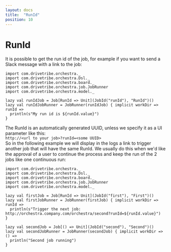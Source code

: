 ```yaml
---
layout: docs
title:  "RunId"
position: 10
---
```


# RunId

It is possible to get the run id of the job, for example if you want to send a Slack message with a link to the job:
```tut:silent
import com.drivetribe.orchestra._
import com.drivetribe.orchestra.Dsl._
import com.drivetribe.orchestra.board._
import com.drivetribe.orchestra.job.JobRunner
import com.drivetribe.orchestra.model._

lazy val runIdJob = Job[RunId => Unit](JobId("runId"), "RunId")()
lazy val runIdJobRunner = JobRunner(runIdJob) { implicit workDir => runId =>
  println(s"My run id is ${runId.value}")
}
```

The RunId is an automatically generated UUID, unless we specify it as a UI parameter like this:  
`http://<url to your job>?runId=<some UUID>`  
So in the following example we will display in the logs a link to trigger another job that will have the same RunId.
We usually do this when we'd like the approval of a user to continue the process and keep the run of the 2 jobs like one
continuous run:
```tut:silent
import com.drivetribe.orchestra._
import com.drivetribe.orchestra.Dsl._
import com.drivetribe.orchestra.board._
import com.drivetribe.orchestra.job.JobRunner
import com.drivetribe.orchestra.model._

lazy val firstJob = Job[RunId => Unit](JobId("first"), "First")()
lazy val firstJobRunner = JobRunner(firstJob) { implicit workDir => runId =>
  println(s"Trigger the next job: http://orchestra.company.com/orchestra/second?runId=${runId.value}")
}

lazy val secondJob = Job[() => Unit](JobId("second"), "Second")()
lazy val secondJobRunner = JobRunner(secondJob) { implicit workDir => () =>
  println("Second job running")
}
```
